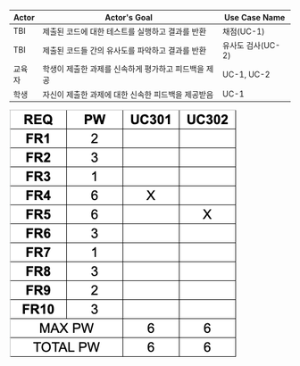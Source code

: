 |Actor|Actor's Goal|Use Case Name|
|-|-|-|
|TBI|제출된 코드에 대한 테스트를 실행하고 결과를 반환|채점(UC-1)|
|TBI|제출된 코드들 간의 유사도를 파악하고 결과를 반환|유사도 검사(UC-2)|
|교육자|학생이 제출한 과제를 신속하게 평가하고 피드백을 제공|UC-1, UC-2|
|학생|자신이 제출한 과제에 대한 신속한 피드백을 제공받음|UC-1|

![Module 3 Use Case Traceability Matrix](img/Module3_Use_Case_Traceability_Matrix.png)
